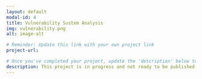 ```yaml
---
layout: default
modal-id: 4
title: Vulnerability Sustem Analysis
img: vulnerability.png
alt: image-alt

# Reminder: Update this link with your own project link
project-url: 

# Once you've completed your project, update the 'description' below to this one: Created a comprehensive vulnerability assessment for an open public database server, analyzing risk factors and proposing security enhancements in line with NIST SP 800-30 to mitigate potential threats and safeguard business operations.
description: This project is in progress and not ready to be published just yet. Please contact me if you'd like a sneak peek. Otherwise, stay tuned!
---
```

